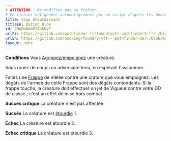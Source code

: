```yaml
---
# ATTENTION : Ne modifiez pas ce fichier
# Ce fichier est généré automatiquement par un script d'après les données du module Foundry VTT officiel et de sa traduction
title: Coup étourdissant
titleEn: Dazing Blow
id: 2HoDwBAmPIAoKUVF
urlFr: https://gitlab.com/pathfinder-fr/foundryvtt-pathfinder2-fr/-/blob/master/data/feats/2HoDwBAmPIAoKUVF.htm
urlEn: https://gitlab.com/hooking/foundry-vtt---pathfinder-2e/-/blob/master/packs/data/feats.db/dazing-blow.json
layout: dons
---
```

**Conditions** Vous [Agrippez/empoignez](../conditions/agrippé-empoigné.md) une créature.

Vous rouez de coups un adversaire tenu, en espérant l'assommer.

Faites une [Frappe](../actions/frapper.md) de mêlée contre une crature que vous empoignez. Les dégâts de l'armee de cette Frappe sont des dégâts contondants. Si la frappe touche, la créature doit effectuer un jet de Vigueur contre votre DD de classe ; c'est un effet de mise hors combat.

**Succès critique** La créature n'est pas affectée.

**Succès** La créature est [étourdie](../conditions/étourdi.md) 1.

**Échec** La créature est étourdie 2.

**Échec critique** La créature est étourdie 3.
